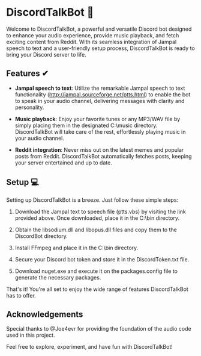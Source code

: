 # DiscordTalkBot 🤖

Welcome to DiscordTalkBot, a powerful and versatile Discord bot designed to enhance your audio experience, provide music playback, and fetch exciting content from Reddit. With its seamless integration of Jampal speech to text and a user-friendly setup process, DiscordTalkBot is ready to bring your Discord server to life.

## Features ✔

- **Jampal speech to text**: Utilize the remarkable Jampal speech to text functionality (http://jampal.sourceforge.net/ptts.html) to enable the bot to speak in your audio channel, delivering messages with clarity and personality.

- **Music playback**: Enjoy your favorite tunes or any MP3/WAV file by simply placing them in the designated C:\music directory. DiscordTalkBot will take care of the rest, effortlessly playing music in your audio channel.

- **Reddit integration**: Never miss out on the latest memes and popular posts from Reddit. DiscordTalkBot automatically fetches posts, keeping your server entertained and up to date.

## Setup 💻

Setting up DiscordTalkBot is a breeze. Just follow these simple steps:

1. Download the Jampal text to speech file (ptts.vbs) by visiting the link provided above. Once downloaded, place it in the C:\bin directory.

2. Obtain the libsodium.dll and libopus.dll files and copy them to the DiscordBot directory.

3. Install FFmpeg and place it in the C:\bin directory.

4. Secure your Discord bot token and store it in the DiscordToken.txt file.

5. Download nuget.exe and execute it on the packages.config file to generate the necessary packages.

That's it! You're all set to enjoy the wide range of features DiscordTalkBot has to offer.

## Acknowledgements 

Special thanks to @Joe4evr for providing the foundation of the audio code used in this project.

Feel free to explore, experiment, and have fun with DiscordTalkBot!
